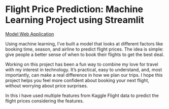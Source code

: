 # Flight Price Prediction: Machine Learning Project using Streamlit

[Model Web Application](https://flight-price-prediction-cirod8zbvhtv4ncecdwnct.streamlit.app/)

Using machine learning, I’ve built a model that looks at different factors like booking time, season, and airline to predict flight prices. The idea is simple: give people a better sense of when to book their flights to get the best deal.

Working on this project has been a fun way to combine my love for travel with my interest in technology. It’s practical, easy to understand, and, most importantly, can make a real difference in how we plan our trips. I hope this project helps you feel more confident about booking your next flight, without worrying about price surprises.

In this i have used multiple features from Kaggle Flight data to predict the flight prices considering the features.


